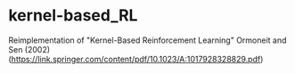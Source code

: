# kernel-based_RL
Reimplementation of "Kernel-Based Reinforcement Learning" Ormoneit and Sen (2002) (https://link.springer.com/content/pdf/10.1023/A:1017928328829.pdf)
